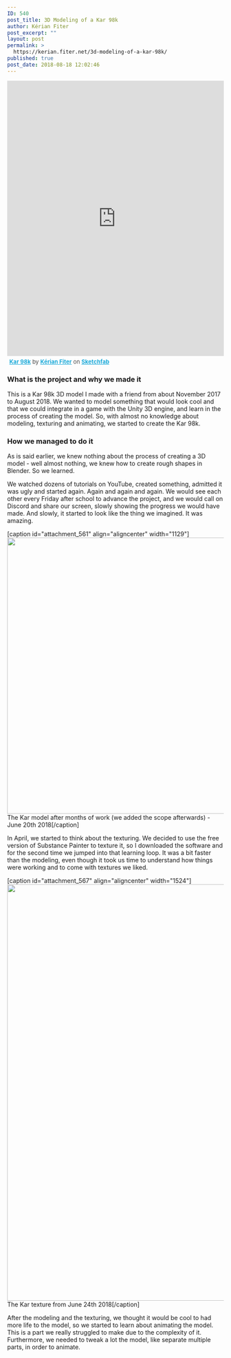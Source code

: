 ```yaml
---
ID: 540
post_title: 3D Modeling of a Kar 98k
author: Kérian Fiter
post_excerpt: ""
layout: post
permalink: >
  https://kerian.fiter.net/3d-modeling-of-a-kar-98k/
published: true
post_date: 2018-08-18 12:02:46
---
```

<!-- wp:html -->

<div class="sketchfab-embed-wrapper">
  <iframe width=100% height="640" src="https://sketchfab.com/models/2696e0d5e90642a8988764ae6fc71f87/embed" frameborder="0" allow="autoplay; fullscreen; vr" mozallowfullscreen="true" webkitallowfullscreen="true"></iframe> <p style="font-size: 13px; font-weight: normal; margin: 5px; color: #4A4A4A;">
    <a href="https://sketchfab.com/3d-models/kar-98k-2696e0d5e90642a8988764ae6fc71f87?utm_medium=embed&utm_source=website&utm_campaign=share-popup" target="_blank" style="font-weight: bold; color: #1CAAD9;" rel="noopener noreferrer">Kar 98k</a> by <a href="https://sketchfab.com/kerian-fiter?utm_medium=embed&utm_source=website&utm_campaign=share-popup" target="_blank" style="font-weight: bold; color: #1CAAD9;" rel="noopener noreferrer">Kérian Fiter</a> on <a href="https://sketchfab.com?utm_medium=embed&utm_source=website&utm_campaign=share-popup" target="_blank" style="font-weight: bold; color: #1CAAD9;" rel="noopener noreferrer">Sketchfab</a>
  </p>
</div>

<!-- /wp:html -->

### What is the project and why we made it

This is a Kar 98k 3D model I made with a friend from about November 2017 to August 2018. We wanted to model something that would look cool and that we could integrate in a game with the Unity 3D engine, and learn in the process of creating the model. So, with almost no knowledge about modeling, texturing and animating, we started to create the Kar 98k.

### How we managed to do it

As is said earlier, we knew nothing about the process of creating a 3D model - well almost nothing, we knew how to create rough shapes in Blender. So we learned.

We watched dozens of tutorials on YouTube, created something, admitted it was ugly and started again. Again and again and again. We would see each other every Friday after school to advance the project, and we would call on Discord and share our screen, slowly showing the progress we would have made. And slowly, it started to look like the thing we imagined. It was amazing.

[caption id="attachment_561" align="aligncenter" width="1129"]<img class="wp-image-561 size-full" src="https://kerian.fiter.net/wp-content/uploads/2018/08/kar.png" alt="" width="1129" height="642" /> The Kar model after months of work (we added the scope afterwards) - June 20th 2018[/caption]

In April, we started to think about the texturing. We decided to use the free version of Substance Painter to texture it, so I downloaded the software and for the second time we jumped into that learning loop. It was a bit faster than the modeling, even though it took us time to understand how things were working and to come with textures we liked.

[caption id="attachment_567" align="aligncenter" width="1524"]<img class="wp-image-567 size-full" src="https://kerian.fiter.net/wp-content/uploads/2018/08/kar-substance.png" alt="" width="1524" height="968" /> The Kar texture from June 24th 2018[/caption]

After the modeling and the texturing, we thought it would be cool to had more life to the model, so we started to learn about animating the model. This is a part we really struggled to make due to the complexity of it. Furthermore, we needed to tweak a lot the model, like separate multiple parts, in order to animate. 